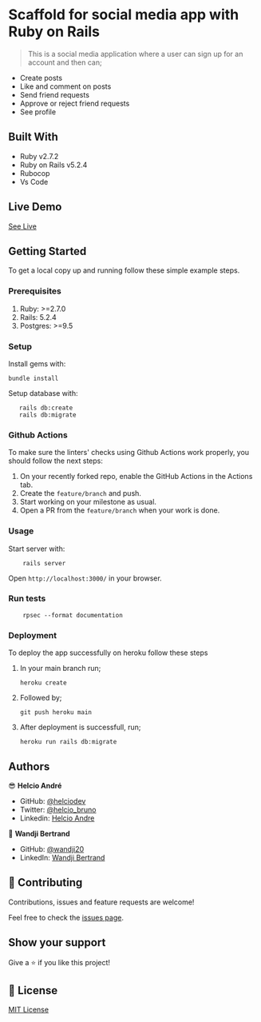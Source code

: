 # Scaffold for social media app with Ruby on Rails

> This is a social media application where a user can sign up for an account and then can;

- Create posts
- Like and comment on posts
- Send friend requests
- Approve or reject friend requests
- See profile

## Built With

- Ruby v2.7.2
- Ruby on Rails v5.2.4
- Rubocop
- Vs Code

## Live Demo

[See Live](https://get-in-touch.herokuapp.com)

## Getting Started

To get a local copy up and running follow these simple example steps.

### Prerequisites

1. Ruby: >=2.7.0
2. Rails: 5.2.4
3. Postgres: >=9.5

### Setup

Install gems with:

```
bundle install
```

Setup database with:

```
   rails db:create
   rails db:migrate
```

### Github Actions

To make sure the linters' checks using Github Actions work properly, you should follow the next steps:

1. On your recently forked repo, enable the GitHub Actions in the Actions tab.
2. Create the `feature/branch` and push.
3. Start working on your milestone as usual.
4. Open a PR from the `feature/branch` when your work is done.

### Usage

Start server with:

```
    rails server
```

Open `http://localhost:3000/` in your browser.

### Run tests

```
    rpsec --format documentation
```

### Deployment

To deploy the app successfully on heroku follow these steps

1. In your main branch run;
   ```
   heroku create
   ```
2. Followed by;
   ```
   git push heroku main
   ```
3. After deployment is successfull, run;
   ```
   heroku run rails db:migrate
   ```

## Authors

😎 **Helcio André**

- GitHub: [@helciodev](https://github.com/helciodev)
- Twitter: [@helcio_bruno](https://twitter.com/helcio_bruno)
- Linkedin: [Helcio Andre](https://www.linkedin.com/in/helcio-andre/)

👤 **Wandji Bertrand**

- GitHub: [@wandji20](https://github.com/wandji20)
- LinkedIn: [Wandji Bertrand](https://www.linkedin.com/in/wandji-bertrand/)

## 🤝 Contributing

Contributions, issues and feature requests are welcome!

Feel free to check the [issues page](issues/).

## Show your support

Give a ⭐️ if you like this project!

## 📝 License

[MIT License](./LICENSE)
